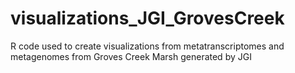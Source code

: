 # visualizations_JGI_GrovesCreek
R code used to create visualizations from metatranscriptomes and metagenomes from Groves Creek Marsh generated by JGI
